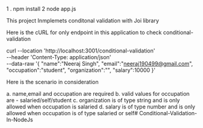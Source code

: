 1 . npm install
2  node app.js

This project Inmplemets conditonal validation with Joi library

Here is the cURL for only endpoint in this application to check conditional-validation

curl --location 'http://localhost:3001/conditional-validation' \
--header 'Content-Type: application/json' \
--data-raw '{
    "name":"Neeraj Singh",
    "email":"neeraj190499@gmail.com",
    "occupation":"student",
    "organization":"",
    "salary":10000
}'


Here is the scenario in consideration

a. name,email and occupation are required 
b. valid values for occupation are - salaried/self/student
c. organization is of type string and is only allowed when occupation is salaried
d. salary is of type number and is only allowed when occupation is of type salaried or self# Conditional-Validation-In-NodeJs
